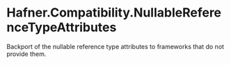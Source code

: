 # Hafner.Compatibility.NullableReferenceTypeAttributes
Backport of the nullable reference type attributes to frameworks that do not provide them.
